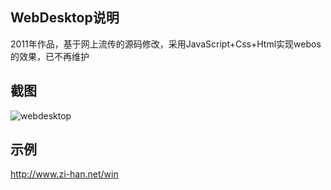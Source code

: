 ## WebDesktop说明
2011年作品，基于网上流传的源码修改，采用JavaScript+Css+Html实现webos的效果，已不再维护

## 截图

![webdesktop](https://github.com/Beau-zihan/WebDesktop/blob/master/webdesktop-preview.png)

## 示例
http://www.zi-han.net/win

